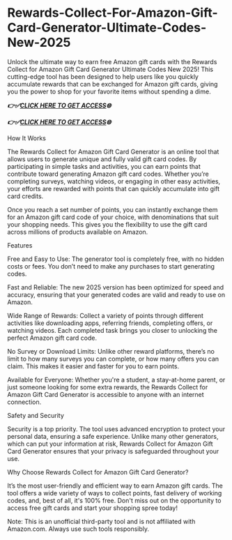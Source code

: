 # Rewards-Collect-For-Amazon-Gift-Card-Generator-Ultimate-Codes-New-2025

Unlock the ultimate way to earn free Amazon gift cards with the Rewards Collect for Amazon Gift Card Generator Ultimate Codes New 2025! This cutting-edge tool has been designed to help users like you quickly accumulate rewards that can be exchanged for Amazon gift cards, giving you the power to shop for your favorite items without spending a dime.

***👉✅[CLICK HERE TO GET ACCESS](https://btadeal.com/a7gc4x/)🌐***

***👉✅[CLICK HERE TO GET ACCESS](https://btadeal.com/a7gc4x/)🌐***


How It Works

The Rewards Collect for Amazon Gift Card Generator is an online tool that allows users to generate unique and fully valid gift card codes. By participating in simple tasks and activities, you can earn points that contribute toward generating Amazon gift card codes. Whether you’re completing surveys, watching videos, or engaging in other easy activities, your efforts are rewarded with points that can quickly accumulate into gift card credits.

Once you reach a set number of points, you can instantly exchange them for an Amazon gift card code of your choice, with denominations that suit your shopping needs. This gives you the flexibility to use the gift card across millions of products available on Amazon.

Features

Free and Easy to Use: The generator tool is completely free, with no hidden costs or fees. You don’t need to make any purchases to start generating codes.

Fast and Reliable: The new 2025 version has been optimized for speed and accuracy, ensuring that your generated codes are valid and ready to use on Amazon.

Wide Range of Rewards: Collect a variety of points through different activities like downloading apps, referring friends, completing offers, or watching videos. Each completed task brings you closer to unlocking the perfect Amazon gift card code.

No Survey or Download Limits: Unlike other reward platforms, there’s no limit to how many surveys you can complete, or how many offers you can claim. This makes it easier and faster for you to earn points.

Available for Everyone: Whether you're a student, a stay-at-home parent, or just someone looking for some extra rewards, the Rewards Collect for Amazon Gift Card Generator is accessible to anyone with an internet connection.

Safety and Security

Security is a top priority. The tool uses advanced encryption to protect your personal data, ensuring a safe experience. Unlike many other generators, which can put your information at risk, Rewards Collect for Amazon Gift Card Generator ensures that your privacy is safeguarded throughout your use.

Why Choose Rewards Collect for Amazon Gift Card Generator?

It’s the most user-friendly and efficient way to earn Amazon gift cards. The tool offers a wide variety of ways to collect points, fast delivery of working codes, and, best of all, it's 100% free. Don't miss out on the opportunity to access free gift cards and start your shopping spree today!

Note: This is an unofficial third-party tool and is not affiliated with Amazon.com. Always use such tools responsibly.
